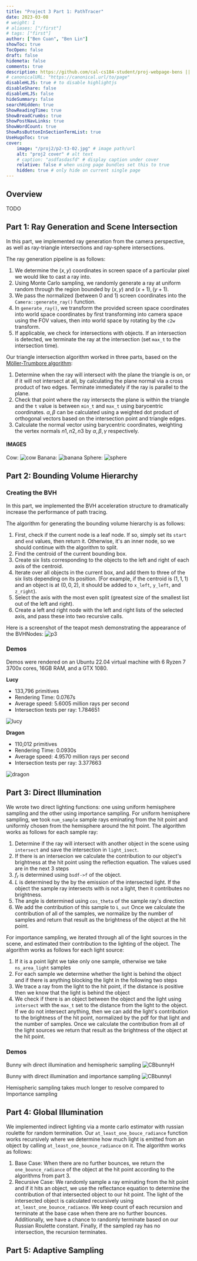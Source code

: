 ```yaml
---
title: "Project 3 Part 1: PathTracer"
date: 2023-03-08
# weight: 1
# aliases: ["/first"]
# tags: ["first"]
author: ["Ben Cuan", "Ben Lin"]
showToc: true
TocOpen: false
draft: false
hidemeta: false
comments: true
description: https://github.com/cal-cs184-student/proj-webpage-bens || https://github.com/cal-cs184-student/p2-pathtracer-sp23-bens3
# canonicalURL: "https://canonical.url/to/page"
disableHLJS: true # to disable highlightjs
disableShare: false
disableHLJS: false
hideSummary: false
searchHidden: true
ShowReadingTime: true
ShowBreadCrumbs: true
ShowPostNavLinks: true
ShowWordCount: true
ShowRssButtonInSectionTermList: true
UseHugoToc: true
cover:
    image: "/proj2/p2-t3-02.jpg" # image path/url
    alt: "proj2 cover" # alt text
    # caption: "asdfasdasfd" # display caption under cover
    relative: false # when using page bundles set this to true
    hidden: true # only hide on current single page
---
```



## Overview
TODO

## Part 1: Ray Generation and Scene Intersection

In this part, we implemented ray generation from the camera perspective, as well as ray-triangle intersections and ray-sphere intersections.

The ray generation pipeline is as follows:
1. We determine the $(x, y)$ coordinates in screen space of a particular pixel we would like to cast a ray into.
2. Using Monte Carlo sampling, we randomly generate a ray at uniform random through the region bounded by $(x, y)$ and $(x+1), (y+1)$.
3. We pass the normalized (between 0 and 1) screen coordinates into the `Camera::generate_ray()` function.
4. In `generate_ray()`, we transform the provided screen space coordinates into world space coordinates by first transforming into camera space using the FOV values, then into world space by rotating by the `c2w` transform.
5. If applicable, we check for intersections with objects. If an intersection is detected, we terminate the ray at the intersection (set `max_t` to the intersection time).

Our triangle intersection algorithm worked in three parts, based on the [Möller-Trumbore algorithm](https://cs184.eecs.berkeley.edu/sp23/lecture/9-22/intro-to-ray-tracing-and-acceler):
1. Determine when the ray will intersect with the plane the triangle is on, or if it will not intersect at all, by calculating the plane normal via a cross product of two edges. Terminate immediately if the ray is parallel to the plane.
2. Check that point where the ray intersects the plane is within the triangle and the `t` value is between `min_t` and `max_t` using barycentric coordinates. $\alpha, \beta$ can be calculated using a weighted dot product of orthogonal vectors based on the intersection point and triangle edges.
3. Calculate the normal vector using barycentric coordinates, weighting the vertex normals $n1, n2, n3$ by $\alpha, \beta, \gamma$ respectively.

#### IMAGES

Cow:
![cow](/proj3/cow.png)
Banana:
![banana](/proj3/banana.png)
Sphere:
![sphere](/proj3/CBspheres.png)

## Part 2: Bounding Volume Hierarchy

### Creating the BVH
In this part, we implemented the BVH acceleration structure to dramatically increase the performance of path tracing.

The algorithm for generating the bounding volume hierarchy is as follows:
1. First, check if the current node is a leaf node. If so, simply set its `start` and `end` values, then return it. Otherwise, it's an inner node, so we should continue with the algorithm to split.
2. Find the centroid of the current bounding box.
3. Create six lists corresponding to the objects to the left and right of each axis of the centroid.
4. Iterate over all objects in the current box, and add them to three of the six lists depending on its position. (For example, if the centroid is $(1,1,1)$ and an object is at $(0,0,2)$, it should be added to `x_left`, `y_left`, and `z_right`).
5. Select the axis with the most even split (greatest size of the smallest list out of the left and right).
6. Create a left and right node with the left and right lists of the selected axis, and pass these into two recursive calls.

Here is a screenshot of the teapot mesh demonstrating the appearance of the BVHNodes:
![p3](/proj3/p3-2.png)

### Demos

Demos were rendered on an Ubuntu 22.04 virtual machine with 6 Ryzen 7 3700x cores, 16GB RAM, and a GTX 1080.

**Lucy**
 - 133,796 primitives
 - Rendering Time: 0.0767s
 - Average speed: 5.6005 million rays per second
 - Intersection tests per ray: 1.784651

![lucy](/proj3/CBlucy.png)


**Dragon**
 - 110,012 primitives
 - Rendering Time: 0.0930s
 - Average speed: 4.9570 million rays per second
 - Intersection tests per ray: 3.377663

![dragon](/proj3/CBdragon.png)


## Part 3: Direct Illumination

We wrote two direct lighting functions: one using uniform hemisphere sampling and the other using importance sampling.
For uniform hemisphere sampling, we took `num_sample` sample rays eminating from the hit point and uniformly chosen from the hemisphere around the hit point.
The algorithm works as follows for each sample ray:
1. Determine if the ray will intersect with another object in the scene using `intersect` and save the intersection in `light_isect`. 
2. If there is an intersecion we calculate the contribution to our object's brightness at the hit point using the reflection equation. The values used are in the next 3 steps
3. $f_r$ is determined using `bsdf->f` of the object.
3. $L$ is determined by the by the emission of the intersected light. If the object the sample ray intersects with is not a light, then it contributes no brightness.
4. The angle is determined using `cos_theta` of the sample ray's direction
5. We add the contribution of this sample to `L_out`
Once we calculate the contribution of all of the samples, we normalize by the number of samples and return that result as the brightness of the object at the hit point.

For importance sampling, we iterated through all of the light sources in the scene, and estimated their contribution to the lighting of the object.
The algorithm works as follows for each light source:
1. If it is a point light we take only one sample, otherwise we take `ns_area_light` samples
2. For each sample we determine whether the light is behind the object and if there is anything blocking the light in the following two steps
3. We trace a ray from the light to the hit point, if the distance is positive then we know that the light is behind the object
4. We check if there is an object between the object and the light using `intersect` with the `max_t` set to the distance from the light to the object. If we do not intersect anything, then we can add the light's contribution to the brightness of the hit point, normalized by the pdf for that light and the number of samples.
Once we calculate the contribution from all of the light sources we return that result as the brightness of the object at the hit point.

### Demos
Bunny wih direct illumination and hemispheric sampling
![CBbunnyH](/proj3/CBbunnyH.png)

Bunny with direct illumination and importance sampling
![CBbunnyI](/proj3/CBbunnyI.png)

Hemispheric sampling takes much longer to resolve compared to Importance sampling


## Part 4: Global Illumination

We implemented indirect lighting via a monte carlo estimator with russian roulette for random termination. Our `at_least_one_bouce_radiance` function works recursively where we determine how much light is emitted from an object by calling `at_least_one_bounce_radiance` on it. The algorithm works as follows:
1. Base Case: When there are no further bounces, we return the `one_bounce_radiance` of the object at the hit point according to the algorithms from part 3.
2. Recursive Case: We randomly sample a ray eminating from the hit point and if it hits an object, we use the reflectance equation to determine the contribution of that intersected object to our hit point. The light of the intersected object is calculated recursively using `at_least_one_bounce_radiance`.
We keep count of each recursion and terminate at the base case when there are no further bounces. Additionally, we have a chance to randomly terminate based on our Russian Roulette constant. Finally, if the sampled ray has no intersection, the recursion terminates.
## Part 5: Adaptive Sampling


